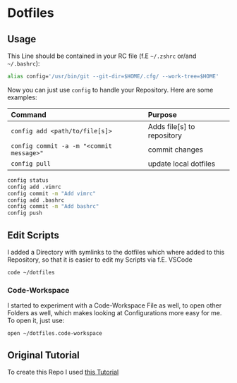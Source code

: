 # Dotfiles

## Usage

This Line should be contained in your RC file (f.E `~/.zshrc` or/and `~/.bashrc`):

```sh
alias config='/usr/bin/git --git-dir=$HOME/.cfg/ --work-tree=$HOME'
```

Now you can just use `config` to handle your Repository. Here are some examples:

| Command                                  | Purpose                      |
| :--------------------------------------- | :--------------------------- |
| `config add <path/to/file[s]>`           | Adds file\[s\] to repository |
| `config commit -a -m "<commit message>"` | commit changes               |
| `config pull`                            | update local dotfiles        |

```bash
config status
config add .vimrc
config commit -m "Add vimrc"
config add .bashrc
config commit -m "Add bashrc"
config push
```

## Edit Scripts

I added a Directory with symlinks to the dotfiles which where added to this Repository, so that it is easier to edit my Scripts via f.E. VSCode

`code ~/dotfiles`

### Code-Workspace

I started to experiment with a Code-Workspace File as well, to open other Folders as well, which makes looking at Configurations more easy for me. To open it, just use:

`open ~/dotfiles.code-workspace`

## Original Tutorial

To create this Repo I used [this Tutorial](https://www.atlassian.com/git/tutorials/dotfiles)
